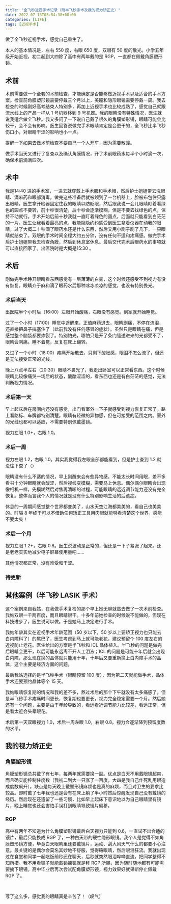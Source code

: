 ```yaml
---
title: "全飞秒近视手术记录（附半飞秒手术及我的视力矫正史）"
date: 2022-07-13T05:54:38+08:00
categories: [LIFE]
tags: [近视手术]
---
```


做了全飞秒近视手术，感觉自己重生了。

本人的基本情况是，左右 550 度，右眼 650 度，双眼有 50 度的散光。小学五年级开始近视，初二起到大四除了高中有两年戴的是 RGP，一直都在佩戴角膜塑形镜。


## 术前
术前需要做一个全套的术前检查，才能确定是否能够做近视手术以及适合的手术方案。检查前角膜塑形镜需要停戴三个月以上，美瞳和隐形眼镜需要停戴一周。我去检查的时候刚好高考结束人特别多，再加上近视手术也比较成熟了，感觉自己就跟流水线上的产品一样从 1 号机器移到 9 号机器。我的眼睛没有特殊情况，医生就说我适合做全飞秒。我又多问了一下说自己戴了很久的角膜塑形镜，眼睛可能会比较干，会不会有影响。医生回答说做完手术眼睛肯定是会更干的，全飞秒比半飞秒伤口小，对眼睛干涩的影响也小一点。

提醒一下如果去做术前检查不要自己一个人开车，因为需要散瞳。

做手术当天又进行了复查以及确认角膜情况，开了术前眼药水每半个小时滴一次，确保术前滴满四次。

## 术中
我是14:40 进的手术室，一进去就穿戴上手术服和手术帽，然后护士姐姐带去洗眼睛、滴麻药和眼部消毒。做完这些准备后就被领到了一台机器上，脸被布包住只露出眼睛。医生拿开睑器固定住我的眼睛以防眨眼，然后跟我说一会儿眼睛盯着看绿色的圆点不要转，前十秒很清楚，后十秒会逐渐模糊，但是不要去找绿色的点，保持不动就行。手术开始后前十秒我就一直盯着绿色的圆点，后面就只能看到白茫茫的一片。医生让我看着最亮的点，我能隐隐约约感受到医生拿着仪器在动我的眼睛，过了大概二十秒滴了眼药水还是什么东西，然后又用小刷子刷了几下，一只眼睛就结束了。双眼的手术时间全程大约五分钟，没有任何不适和疼痛感。做完手术后护士姐姐带我去检查角膜，然后到休息室休息。最后交代完术后眼药水的事项就可以直接回家了。出医院时是大概是15:30 。

## 术后
刚做完手术睁开眼睛看东西感觉有一层薄薄的白雾，这个时候还感受不到视力有没有恢复。眼睛介于麻和滴了眼药水后那种冰冰凉凉的感觉，也没有特别畏光。

### 术后当天
出医院半个小时后（16:00）左眼开始酸痛，右眼没有感觉。到家就开始睡觉。

过了一个小时（17:00）睡觉中途醒来，正值麻药退去，眼睛剧痛，不停在流泪，还直接把鼻子搞塞住了（此前我没有任何感冒的症状）。虽然只是眼睛在痛，但是感觉整个脑袋都要炸裂了。特别怕光，哪怕只是开了条门缝透进来的光都受不了，眼睛会刺痛。睡不着觉，反复在床上翻转。

又过了一个小时（18:00）疼痛开始散去，只剩下酸胀感，眼泪不怎么流了，但还是无法接受正常的光线。

晚上八点半左右（20:30）眼睛不畏光了，我走出卧室可以正常看东西。这个时候眼睛比较像痛哭一场后的状态，酸酸涩涩的，看东西也还是有白茫茫的感觉，无法判断视力情况。

### 术后第一天
早上起床后在房间内还没有感觉，出门看室外一下子就感受到视力恢复正常了。路上看路标、车牌都特别清楚。眼睛有轻微的异物感，但在可接受的范围之内。室外的光线也都可以适应，不需要特别佩戴墨镜。

视力左眼 1.0+，右眼 1.0。

### 术后一周
视力左眼 1.2，右眼 1.0。其实我觉得我左眼全部都能看到，但是护士查到 1.2 就没往下查了（）

眼睛没有什么不适的情况，早上刚醒来会有些异物感。不能太长时间用眼，差不多看书十分钟眼睛就会酸涩，然后视线变模糊，需要马上休息。偶尔偶尔眼睛会出现像相机一样，先模糊然后对焦再清晰的过程，可能眼睛的远近调节能力还没有完全恢复。整体而言我个人的情况就是没有什么特别影响生活的后遗症。

休息的一周期间感觉整个世界都变美了，山水天空江海都美美的，看自己也美美的。时隔 8 年终于可以不借助任何矫正工具用肉眼就能够看清楚这个世界，感觉不要太爽！

### 术后一个月
视力左眼 1.2+，右眼 0.8。医生说波动是正常的，但还是一下子紧张了起来。还是老老实实地减少电子屏幕使用量吧......

其他情况都正常，没有难受和干涩。

### 待更新

## 其他案例（半飞秒 LASIK 手术）
这个案例来自我姑，在我做手术复检的那个早上她无聊就蛮去做了一次术前检查。我姑双眼一千两百度，而且眼睛很干。十多年前她检查的时候说不能做的，但现在科技进步了，医生说可以做。于是她马上决定进行手术。

我姑年龄其实在近视手术年龄范围（50 岁以下，50 岁以上要矫正视力也只能去白内障科了）的尾巴了，医生考虑到马上就可能老花，建议预留个 100 度左右的近视防止老花。医生给出的方案是半飞秒和 ICL 晶体植入。半飞秒的问题是做完后眼睛会更干，以后可能永远离不开人工泪液；ICL 的问题是可能十年后就会出现白内障，那么现在换的晶体就只能用十年，十年后又要重新换上白内障手术的晶体，这个主要是经济方面的问题。

最后我姑选择的是半飞秒手术（眼睛预留 100 度），因为第二天就能做手术，晶体手术还要预约晶体等个 15 天。

我姑眼睛恢复期的情况和我的差不多，熬过术后的那个下午就没有太多痛感了。但是半飞秒手术疼痛时间更长，恢复期也要更长，视力完全稳定需要一个月。然后她还有一个问题，主要是由于年龄导致的，看远看近调节能力比较差，看远正常，但是看太近会头晕眼花。

术后第一天双眼视力 1.0，术后一周左眼 1.0，右眼 0.8。视力会逐渐降到预留度数的水平。

## 我的视力矫正史
### 角膜塑形镜
角膜塑形镜总共戴了有七年，每两年就需要换一副。优点是白天不用戴眼镜超爽，而且确实能控制住度数（我初二到大一只涨了一百度，大四是我自己作死乱用眼造成度数飙升）。缺点是每天晚上戴塑形镜麻烦也是真的麻烦，而且对卫生的要求比较高。即时戴了七年我也还是会有在床上躺了半小时然后惊醒发现自己没有戴镜的经历。然后现在还遗留了一些习惯，比如早上起床下意识地以为自己眼睛里有镜片，晚上睡觉也还会害怕手误打到眼睛导致镜片偏移。

### RGP
高中有两年不知道为什么角膜塑形镜戴后白天视力只能到 0.6，一直试不出合适的镜片，最后只能换成 RGP 了，一种白天带的硬性隐形眼镜。我个人是觉得不如角膜塑形镜方便，毕竟白天眼睛里还要戴镜片，运动、刮大风天气什么的都要小心注意。最关键的是偶尔会莫名其妙地不舒服，觉得硌眼睛，然后眼泪狂流。我就出现过在食堂和同学一起吃饭前秒还在聊天，后秒就突然眼泪哗哗直流，把同学整得不知所措。我不用看镜子就能戴镜摘镜就是拜 RGP 所赐，因为随时随地都有可能需要摘下眼镜。高中毕业后再次尝试配角膜塑形镜，视力效果好就果断停止佩戴 RGP 了。

&nbsp;

写了这么多，感觉我的眼睛真是辛苦了！（叹气）
